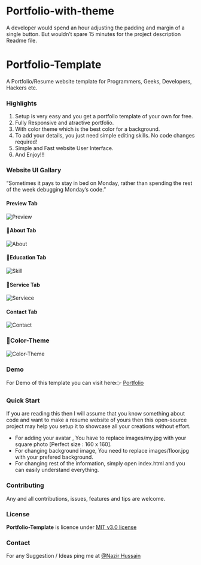 # Portfolio-with-theme
A developer would spend an hour adjusting the padding and margin of a single button. But wouldn’t spare 15 minutes for the project description Readme file.


# Portfolio-Template
A Portfolio/Resume website template for Programmers, Geeks, Developers, Hackers etc.

### Highlights
1. Setup is very easy and you get a portfolio template of your own for free.
2. Fully Responsive and atractive portfolio.
3. With color theme which is the best color for a background.
4. To add your details, you just need simple editing skills. No code changes required!
5. Simple and Fast website User Interface.
6. And Enjoy!!!

### Website UI Gallary
“Sometimes it pays to stay in bed on Monday, rather than spending the rest of the week debugging Monday’s code.”

#### Preview Tab
![Preview](https://user-images.githubusercontent.com/56648155/147666222-92cb042c-cce3-4e99-a21f-e4206ba0f0d6.png)

#### 📃About Tab
![About](https://user-images.githubusercontent.com/56648155/147665966-ad29a768-f715-4ba2-9a89-4ed7edd08d34.png)

#### 🥇Education Tab
![Skill](https://user-images.githubusercontent.com/56648155/147666192-564d92f1-03c5-48c8-a6bb-0fec1b18f4bb.png)

#### 📌Service Tab
![Serviece](https://user-images.githubusercontent.com/56648155/147666168-460b7b04-edaa-4adc-b73b-1f222ee4651e.png)


#### Contact Tab
![Contact](https://user-images.githubusercontent.com/56648155/147666066-0dd833e3-2414-453f-a485-017c47671b7d.png)

### 🔘Color-Theme
![Color-Theme](https://user-images.githubusercontent.com/56648155/147666020-d4e6d125-4183-4d66-a4b5-2e0992e52c82.png)

### Demo
For Demo of this template you can visit here👉 [Portfolio](https://nazir-hussain.github.io/Portfolio-with-theme/)

### Quick Start
If you are reading this then I will assume that you know something about code and want to make a resume website of yours then this open-source project may help you setup it to showcase all your creations without effort.
- For adding your avatar , You have to replace images/my.jpg with your square photo [Perfect size : 160 x 160].
- For changing background image, You need to replace images/floor.jpg with your prefered background.
- For changing rest of the information, simply open index.html and you can easily understand everything.


### Contributing
Any and all contributions, issues, features and tips are welcome.

### License
**Portfolio-Template** is licence under [MIT v3.0 license](https://img.shields.io/badge/license-MIT-blue.svg)

### Contact
For any Suggestion / Ideas ping me at [@Nazir Hussain](https://www.instagram.com/nazir__hassan/)
